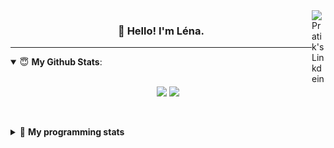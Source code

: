 <!--
<a href="https://twitter.com" target="_blank" rel="nofollow">
 <img align="right" alt="Pratik's Twitter" width="22px" src="https://cdn.jsdelivr.net/npm/simple-icons@v3/icons/twitter.svg" />
</a> 

-->
<a href="https://www.linkedin.com/in/lenagiacalone/" target="_blank" rel="nofollow">
 <img align="right" alt="Pratik's Linkdein" width="22px" src="https://cdn.jsdelivr.net/npm/simple-icons@v3/icons/linkedin.svg" />
</a>



<h3 align="center">👋 Hello! I'm Léna.</h3>

---

<!--
**lgiacalo/lgiacalo** is a ✨ _special_ ✨ repository because its `README.md` (this file) appears on your GitHub profile.

Here are some ideas to get you started:

- 🔭 I’m currently working on ...
- 🌱 I’m currently learning ...
- 👯 I’m looking to collaborate on ...
- 🤔 I’m looking for help with ...
- 💬 Ask me about ...
- 📫 How to reach me: ...
- 😄 Pronouns: ...
- ⚡ Fun fact: ...
-->

<details open>
 <summary> 😇 <b>My Github Stats</b>: </summary>
<br>
<p align = "center">
  <img src = "https://github-readme-stats.vercel.app/api?username=lgiacalo&show_icons=true&theme=nord" width="420">
  <img src = "https://github-readme-stats.vercel.app/api/top-langs/?username=lgiacalo&layout=compact&theme=nord">
</p>
 
<br>
<p align = "center">
  <imp src = "https://github-readme-stats.vercel.app/api/wakatime?username=lgiacalo&theme=nord">
</p>

</details>

<details>
 <summary>🤖 <b>My programming stats</b></summary>
 <br>
 
<!--START_SECTION:waka-->
![Lines of code](https://img.shields.io/badge/From%20Hello%20World%20I%27ve%20Written-998901%20lines%20of%20code-blue)

**🐱 My Github Data** 

> 🏆 986 Contributions in the Year 2021
 > 
> 📦 297.0 kB Used in Github's Storage 
 > 
> 🚫 Not Opted to Hire
 > 
> 📜 44 Public Repositories 
 > 
> 🔑 33 Private Repositories  
 > 
**I'm an Early 🐤** 

```text
🌞 Morning    232 commits    ████░░░░░░░░░░░░░░░░░░░░░   16.76% 
🌆 Daytime    547 commits    ██████████░░░░░░░░░░░░░░░   39.52% 
🌃 Evening    503 commits    █████████░░░░░░░░░░░░░░░░   36.34% 
🌙 Night      102 commits    █░░░░░░░░░░░░░░░░░░░░░░░░   7.37%

```
📅 **I'm Most Productive on Thursday** 

```text
Monday       207 commits    ███░░░░░░░░░░░░░░░░░░░░░░   14.96% 
Tuesday      161 commits    ███░░░░░░░░░░░░░░░░░░░░░░   11.63% 
Wednesday    279 commits    █████░░░░░░░░░░░░░░░░░░░░   20.16% 
Thursday     283 commits    █████░░░░░░░░░░░░░░░░░░░░   20.45% 
Friday       207 commits    ███░░░░░░░░░░░░░░░░░░░░░░   14.96% 
Saturday     81 commits     █░░░░░░░░░░░░░░░░░░░░░░░░   5.85% 
Sunday       166 commits    ███░░░░░░░░░░░░░░░░░░░░░░   11.99%

```


📊 **This Week I Spent My Time On** 

```text
⌚︎ Time Zone: Europe/Paris

💬 Programming Languages: 
JavaScript               24 hrs 24 mins      ████████████████████░░░░░   80.24% 
Bash                     2 hrs 45 mins       ██░░░░░░░░░░░░░░░░░░░░░░░   9.07% 
Markdown                 1 hr 25 mins        █░░░░░░░░░░░░░░░░░░░░░░░░   4.68% 
Other                    1 hr 11 mins        █░░░░░░░░░░░░░░░░░░░░░░░░   3.91% 
JSON                     33 mins             ░░░░░░░░░░░░░░░░░░░░░░░░░   1.83%

🔥 Editors: 
VS Code                  30 hrs 25 mins      █████████████████████████   100.0%

🐱‍💻 Projects: 
pappers-engine           26 hrs 5 mins       █████████████████████░░░░   85.77% 
testMDS                  2 hrs 34 mins       ██░░░░░░░░░░░░░░░░░░░░░░░   8.45% 
works                    1 hr 25 mins        █░░░░░░░░░░░░░░░░░░░░░░░░   4.68% 
pappers                  8 mins              ░░░░░░░░░░░░░░░░░░░░░░░░░   0.47% 
pappers-importers        7 mins              ░░░░░░░░░░░░░░░░░░░░░░░░░   0.41%

💻 Operating System: 
Mac                      30 hrs 25 mins      █████████████████████████   100.0%

```

**I Mostly Code in C** 

```text
C                        26 repos            ████████░░░░░░░░░░░░░░░░░   32.5% 
JavaScript               15 repos            ████░░░░░░░░░░░░░░░░░░░░░   18.75% 
HTML                     8 repos             ██░░░░░░░░░░░░░░░░░░░░░░░   10.0% 
Shell                    8 repos             ██░░░░░░░░░░░░░░░░░░░░░░░   10.0% 
C++                      4 repos             █░░░░░░░░░░░░░░░░░░░░░░░░   5.0%

```


**Timeline**

![Chart not found](https://raw.githubusercontent.com/lgiacalo/lgiacalo/main/charts/bar_graph.png) 


 Last Updated on 23/08/2021
<!--END_SECTION:waka-->

</details>
